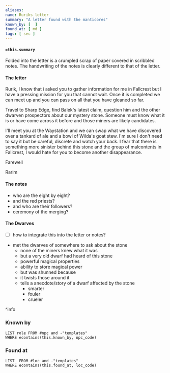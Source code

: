 ```yaml
---
aliases: 
name: Ruriks letter
summary: "A letter found with the manticores"
known_by: [  ]
found_at: [ md ]
tags: [ sec ]
---
```

#### `=this.summary`

Folded into the letter is a crumpled scrap of paper covered in scribbled notes.  The handwriting of the notes is clearly different to that of the letter.

#### The letter

Rurik,
I know that i asked you to gather information for me in Fallcrest but I have a pressing mission for you that cannot wait.  Once it is completed we can meet up and you can pass on all that you have gleaned so far.

Travel to Sharp Edge, find Balek's latest claim, question him and the other dwarven prospectors about our mystery stone.  Someone must know what it is or have come across it before and those miners are likely candidates.

I'll meet you at the Waystation and we can swap what we have discovered over a tankard of ale and a bowl of Wilda's goat stew.  I'm sure I don't need to say it but be careful, discrete and watch your back.  I fear that there is something more sinister behind this stone and the group of malcontents in Fallcrest, I would hate for you to become another disappearance.

Farewell 

Rarim


#### The notes
- who are the eight by eight?
- and the red priests?
- and who are their followers?
- ceremony of the merging? 

#### The Dwarves

- [ ] how to integrate this into the letter or notes?

- met the dwarves of somewhere to ask about the stone
	- none of the miners knew what it was
	- but a very old dwarf had heard of this stone
	- powerful magical properties
	- ability to store magical power
	- but was shunned because
	- it twists those around it
	- tells a anecdote/story of a dwarf affected by the stone
		- smarter
		- fouler
		- crueler

^info





### Known by
```dataview
LIST role FROM #npc and -"templates"
WHERE econtains(this.known_by, npc_code)
```

### Found at
```dataview
LIST  FROM #loc and -"templates"
WHERE econtains(this.found_at, loc_code)
```
